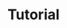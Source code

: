---
# This is the title of the article
title: Tutorial
# This is the icon of the page
icon: tutorial #ToDo
# This control sidebar order
order: 1
# A page can have multiple categories
category:
  - Guide
# this page is sticky in article list
sticky: true
# this page will appear in starred articles
star: true
# You can customize footer content
footer: Footer content for test
# You can customize copyright content
copyright: No Copyright
---
